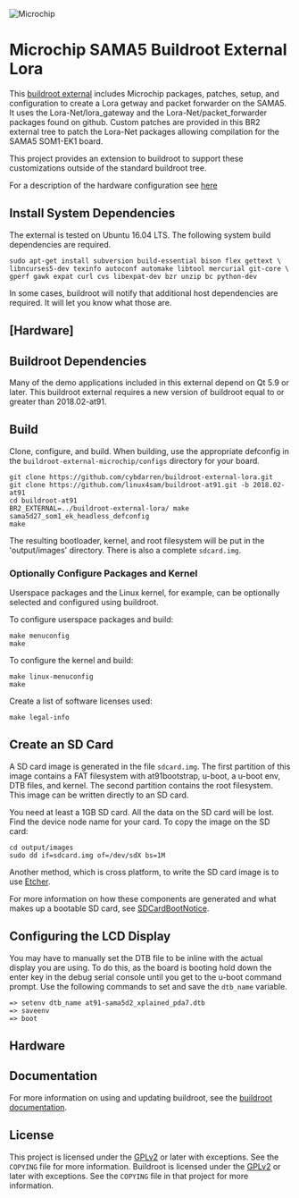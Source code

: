 ![Microchip](docs/microchip_logo.png)

# Microchip SAMA5 Buildroot External Lora

This [buildroot external][1] includes Microchip packages, patches, setup, and
configuration to create a Lora getway and packet forwarder on the SAMA5.
It uses the Lora-Net/lora_gateway and the Lora-Net/packet_forwarder packages
found on github. Custom patches are provided in this BR2 external tree to patch
the Lora-Net packages allowing compilation for the SAMA5 SOM1-EK1 board.

This project provides an extension to buildroot to support these customizations
outside of the standard buildroot tree.

For a description of the hardware configuration see [here](#Hardware)

## Install System Dependencies

The external is tested on Ubuntu 16.04 LTS.  The following system build
dependencies are required.

    sudo apt-get install subversion build-essential bison flex gettext \
    libncurses5-dev texinfo autoconf automake libtool mercurial git-core \
    gperf gawk expat curl cvs libexpat-dev bzr unzip bc python-dev

In some cases, buildroot will notify that additional host dependencies are
required.  It will let you know what those are.

## [Hardware]

## Buildroot Dependencies

Many of the demo applications included in this external depend on Qt 5.9 or
later.  This buildroot external requires a new version of buildroot equal to or
greater than 2018.02-at91.


## Build

Clone, configure, and build.  When building, use the appropriate defconfig in
the `buildroot-external-microchip/configs` directory for your board.

    git clone https://github.com/cybdarren/buildroot-external-lora.git
    git clone https://github.com/linux4sam/buildroot-at91.git -b 2018.02-at91
    cd buildroot-at91
    BR2_EXTERNAL=../buildroot-external-lora/ make sama5d27_som1_ek_headless_defconfig
    make

The resulting bootloader, kernel, and root filesystem will be put in the
'output/images' directory.  There is also a complete `sdcard.img`.

### Optionally Configure Packages and Kernel

Userspace packages and the Linux kernel, for example, can be optionally selected
and configured using buildroot.

To configure userspace packages and build:

    make menuconfig
    make


To configure the kernel and build:

    make linux-menuconfig
    make


Create a list of software licenses used:

    make legal-info


## Create an SD Card

A SD card image is generated in the file `sdcard.img`.  The first partition of
this image contains a FAT filesystem with at91bootstrap, u-boot, a u-boot env,
DTB files, and kernel. The second partition contains the root filesystem. This
image can be written directly to an SD card.

You need at least a 1GB SD card. All the data on the SD card will be
lost. Find the device node name for your card.  To copy the image on the SD
card:

    cd output/images
    sudo dd if=sdcard.img of=/dev/sdX bs=1M

Another method, which is cross platform, to write the SD card image is to use
[Etcher][5].

For more information on how these components are generated and what makes up a
bootable SD card, see [SDCardBootNotice][4].

## Configuring the LCD Display

You may have to manually set the DTB file to be inline with the actual display
you are using.  To do this, as the board is booting hold down the enter key in
the debug serial console until you get to the u-boot command prompt.  Use the
following commands to set and save the `dtb_name` variable.

    => setenv dtb_name at91-sama5d2_xplained_pda7.dtb
    => saveenv
    => boot

## Hardware


## Documentation

For more information on using and updating buildroot, see the [buildroot
documentation][3].


## License

This project is licensed under the [GPLv2][2] or later with exceptions.  See the
`COPYING` file for more information.  Buildroot is licensed under the [GPLv2][2]
or later with exceptions. See the `COPYING` file in that project for more
information.


[1]: https://buildroot.org/downloads/manual/manual.html#outside-br-custom
[2]: https://www.gnu.org/licenses/old-licenses/gpl-2.0.en.html
[3]: https://buildroot.org/docs.html
[4]: http://www.at91.com/linux4sam/bin/view/Linux4SAM/SDCardBootNotice
[5]: https://etcher.io/